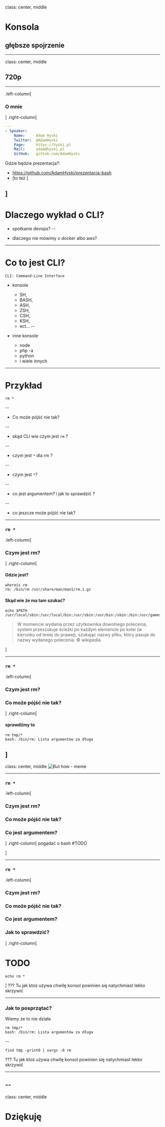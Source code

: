 
class: center, middle

# Konsola  
## głębsze spojrzenie
---
class: center, middle

## 720p
---
.left-column[

### O mnie
]
.right-column[

``` yaml
---
- Speaker:
    Name:     Adam Hyski
    Twitter:  @AdamHyski
    Page:     https://hyski.pl
    Mail:     adam@hyski.pl
    GitHub:   github.com/AdamHyski

```
Gdzie będzie prezentacja?:
- https://github.com/AdamHyski/prezentacja-bash
- [to też ]

]
---

# Dlaczego wykład o CLI?
- spotkanie devops?
--

- dlaczego nie mówimy o docker albo aws?

---
# Co to jest CLI?
```
CLI: Command-Line Interface
```

- konsole
  - SH,
  - BASH,
  - ASH,
  - ZSH,
  - CSH,
  - KSH,
  - ect…
--

- inne konsole
  - node
  - php -a
  - python
  - i wiele innych
---
# Przykład
``` shell
rm *
```
--

- Co może pójść nie tak?

--
- skąd CLI wie czym jest `rm` ?

--
- czym jest `*` dla rm ?

--
- czym jest `*`?

--
- co jest argumentem?  i jak to sprawdzić ?

--
- co jeszcze może pójść nie tak?

---
### `rm *`

.left-column[
### Czym jest rm?

]
.right-column[
#### Gdzie jest?
``` shell
whereis rm
rm: /bin/rm /usr/share/man/man1/rm.1.gz
```
#### Skąd wie że ma tam szukać?
``` shell
echo $PATH
/usr/local/sbin:/usr/local/bin:/usr/sbin:/usr/bin:/sbin:/bin:/usr/games:/usr/local/games
```
> W momencie wydania przez użytkownika dowolnego polecenia, system przeszukuje ścieżki po każdym elemencie po kolei (w kierunku od lewej do prawej), szukając nazwy pliku, który pasuje do nazwy wydanego polecenia.
> © wikipedia

]

---
### `rm *`

.left-column[
### Czym jest rm?
### Co może pójść nie tak?

]
.right-column[
#### sprawdźmy to
``` shell
rm tmp/*
bash: /bin/rm: Lista argumentów za długa
```


]
---

class: center, middle
![But how - meme](./img/But-how--meme-49242.jpg)

---
### `rm *`

.left-column[
### Czym jest rm?
### Co może pójść nie tak?
### Co jest argumentem?

]
.right-column[
pogadać o bash
#TODO

]

---
### `rm *`

.left-column[
### Czym jest rm?
### Co może pójść nie tak?
### Co jest argumentem?
### Jak to sprawdzić?

]
.right-column[
# TODO

``` shell
echo rm *
```


]
???
Tu  jak ktoś używa chwilę konsol powinien się natychmiast lekko skrzywić

---
###  Jak to posprzątać?
Wiemy że to nie działa
``` shell
rm tmp/*
bash: /bin/rm: Lista argumentów za długa
```
--

``` shell
find tmp -print0 | xargs -0 rm
```


???
Tu  jak ktoś używa chwilę konsol powinien się natychmiast lekko skrzywić

---


--
---

class: center, middle

# Dziękuję
